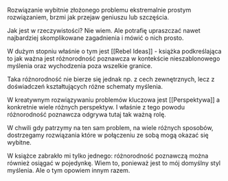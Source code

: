 Rozwiązanie wybitnie złożonego problemu ekstremalnie prostym rozwiązaniem, brzmi jak przejaw geniuszu lub szczęścia. 

Jak jest w rzeczywistości? Nie wiem. Ale potrafię upraszczać nawet najbardziej skomplikowane zagadnienia i mówić o nich prosto.

W dużym stopniu właśnie o tym jest [[Rebel Ideas]] - książka podkreślająca to jak ważna jest różnorodność poznawcza w kontekście nieszablonowego myślenia oraz wychodzenia poza wszelkie granice. 

Taka różnorodność nie bierze się jednak np. z cech zewnętrznych, lecz z doświadczeń kształtujących różne schematy myślenia. 

W kreatywnym rozwiązywaniu problemów kluczowa jest [[Perspektywa]] a konkretnie wiele różnych perspektyw. I właśnie z tego powodu różnorodność poznawcza odgrywa tutaj tak ważną rolę. 

W chwili gdy patrzymy na ten sam problem, na wiele różnych sposobów, dostrzegamy rozwiązania które w połączeniu ze sobą mogą okazać się wybitne. 

W książce zabrakło mi tylko jednego: różnorodność poznawczą można również osiągać w pojedynkę. Wiem to, ponieważ jest to mój domyślny styl myślenia. Ale o tym opowiem innym razem.